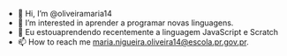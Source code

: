 - 👋 Hi, I’m @oliveiramaria14
- 👀 I’m interested in  aprender a programar novas linguagens.
- 🌱    Eu estouaprendendo recentemente a linguagem JavaScript e Scratch        
- 📫 How to reach me  maria.nigueira.oliveira14@escola.pr.gov.pr.
